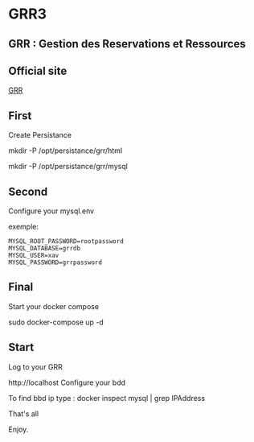 # GRR3
## GRR : Gestion des Reservations et Ressources 
## Official site

[GRR](https://grr.devome.com/fr/grr3)

## First
Create Persistance

mkdir -P /opt/persistance/grr/html

mkdir -P /opt/persistance/grr/mysql
 
## Second
Configure your mysql.env

exemple:
```
MYSQL_ROOT_PASSWORD=rootpassword
MYSQL_DATABASE=grrdb
MYSQL_USER=xav
MYSQL_PASSWORD=grrpassword
```
## Final
Start your docker compose 

sudo docker-compose up -d

## Start
Log to your GRR

http://localhost 
Configure your bdd

To find bbd ip type : docker inspect mysql | grep IPAddress

That's all

Enjoy.

